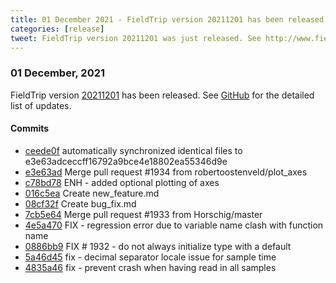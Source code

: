 ```yaml
---
title: 01 December 2021 - FieldTrip version 20211201 has been released
categories: [release]
tweet: FieldTrip version 20211201 was just released. See http://www.fieldtriptoolbox.org/#01-december-2021
---
```


### 01 December, 2021

FieldTrip version [20211201](http://github.com/fieldtrip/fieldtrip/releases/tag/20211201) has been released.
See [GitHub](https://github.com/fieldtrip/fieldtrip/compare/20211122...20211201) for the detailed list of updates.

#### Commits

- [ceede0f](http://github.com/fieldtrip/fieldtrip/commit/ceede0f) automatically synchronized identical files to e3e63adceccff16792a9bce4e18802ea55346d9e
- [e3e63ad](http://github.com/fieldtrip/fieldtrip/commit/e3e63ad) Merge pull request #1934 from robertoostenveld/plot_axes
- [c78bd78](http://github.com/fieldtrip/fieldtrip/commit/c78bd78) ENH - added optional plotting of axes
- [016c5ea](http://github.com/fieldtrip/fieldtrip/commit/016c5ea) Create new_feature.md
- [08cf32f](http://github.com/fieldtrip/fieldtrip/commit/08cf32f) Create bug_fix.md
- [7cb5e64](http://github.com/fieldtrip/fieldtrip/commit/7cb5e64) Merge pull request #1933 from Horschig/master
- [4e5a470](http://github.com/fieldtrip/fieldtrip/commit/4e5a470) FIX - regression error due to variable name clash with function name
- [0886bb9](http://github.com/fieldtrip/fieldtrip/commit/0886bb9) FIX # 1932 - do not always initialize type with a default
- [5a46d45](http://github.com/fieldtrip/fieldtrip/commit/5a46d45) fix - decimal separator locale issue for sample time
- [4835a46](http://github.com/fieldtrip/fieldtrip/commit/4835a46) fix - prevent crash when having read in all samples
